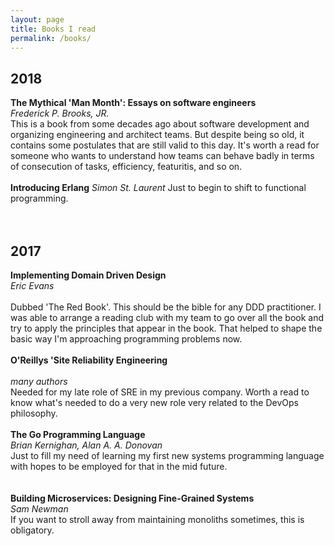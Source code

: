 ```yaml
---
layout: page
title: Books I read
permalink: /books/
---
```


## 2018
**The Mythical 'Man Month': Essays on software engineers**
<br>
_Frederick P. Brooks, JR._
<br>
This is a book from some decades ago about software development and organizing engineering and architect teams. But despite being so old, it contains some postulates that are still valid to this day. It's worth a read for someone who wants to understand how teams can behave badly in terms of consecution of tasks, efficiency, featuritis, and so on.
<br>
<br>
**Introducing Erlang**
_Simon St. Laurent_
Just to begin to shift to functional programming.
<br>
<br>
<br>
## 2017
**Implementing Domain Driven Design**
<br>
 _Eric Evans_
 <br> 	 
 Dubbed 'The Red Book'. This should be the bible for any DDD practitioner. I was able to arrange a reading club with my team to go over all the book and try to apply the principles that appear in the book. That helped to shape the basic way I'm approaching programming problems now.
<br>
<br>
**O'Reillys 'Site Reliability Engineering**
<br> 	
_many authors_
<br> 
Needed for my late role of SRE in my previous company. Worth a read to know what's needed to do a very new role very related to the DevOps philosophy.
<br>
<br>
**The Go Programming Language**
<br>
_Brian Kernighan,  Alan A. A. Donovan_
<br>
Just to fill my need of learning my first new systems programming language with hopes to be employed for that in the mid future. 	
<br>
<br>
**Building Microservices: Designing Fine-Grained Systems**
<br>
_Sam Newman_ 
<br>
If you want to stroll away from maintaining monoliths sometimes, this  is obligatory.



